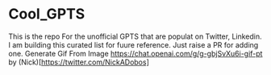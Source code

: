 # Cool_GPTS
This is the repo For the unofficial  GPTS that are populat on Twitter, Linkedin. I am building this curated list for fuure reference. Just raise a PR for adding one.
Generate Gif From Image https://chat.openai.com/g/g-gbjSvXu6i-gif-pt by (Nick)[https://twitter.com/NickADobos]
